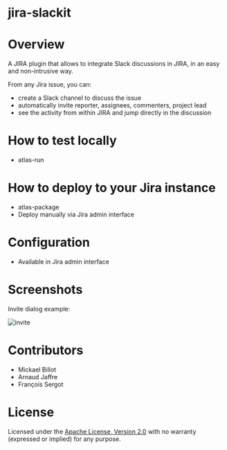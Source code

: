 jira-slackit
============

# Overview
A JIRA plugin that allows to integrate Slack discussions in JIRA, in an easy and non-intrusive way.

From any Jira issue, you can:
* create a Slack channel to discuss the issue
* automatically invite reporter, assignees, commenters, project lead
* see the activity from within JIRA and jump directly in the discussion

# How to test locally
* atlas-run

# How to deploy to your Jira instance
* atlas-package
* Deploy manually via Jira admin interface

# Configuration
* Available in Jira admin interface

# Screenshots
Invite dialog example:

![invite](https://raw.github.com/ullink/jira-slackit/master/res/static/invitedialog.png)

# Contributors
* Mickael Billot
* Arnaud Jaffre
* François Sergot

# License
Licensed under the [Apache License, Version 2.0](http://www.apache.org/licenses/LICENSE-2.0.html) with no warranty (expressed or implied) for any purpose.
